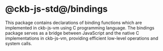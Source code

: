 # @ckb-js-std@/bindings

This package contains declarations of binding functions which are implemented in
ckb-js-vm using C programming language. The bindings package serves as a bridge
between JavaScript and the native C implementations in ckb-js-vm, providing
efficient low-level operations and system calls.

